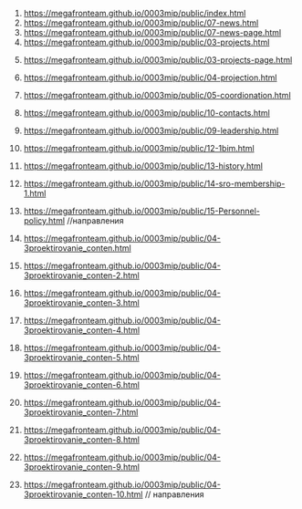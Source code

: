 1. <https://megafronteam.github.io/0003mip/public/index.html>
1. <https://megafronteam.github.io/0003mip/public/07-news.html>
2. <https://megafronteam.github.io/0003mip/public/07-news-page.html>
3. <https://megafronteam.github.io/0003mip/public/03-projects.html>
<!-- 4. <https://megafronteam.github.io/0003mip/public/03-projects-1.html> -->
5. <https://megafronteam.github.io/0003mip/public/03-projects-page.html>
6. <https://megafronteam.github.io/0003mip/public/04-projection.html>
7. <https://megafronteam.github.io/0003mip/public/05-coordionation.html>
8. <https://megafronteam.github.io/0003mip/public/10-contacts.html>
9. <https://megafronteam.github.io/0003mip/public/09-leadership.html>
10. <https://megafronteam.github.io/0003mip/public/12-1bim.html>
11. <https://megafronteam.github.io/0003mip/public/13-history.html>
    
12. <https://megafronteam.github.io/0003mip/public/14-sro-membership-1.html>
13. <https://megafronteam.github.io/0003mip/public/15-Personnel-policy.html>
//направления
14. <https://megafronteam.github.io/0003mip/public/04-3proektirovanie_conten.html>
15. <https://megafronteam.github.io/0003mip/public/04-3proektirovanie_conten-2.html>
16. <https://megafronteam.github.io/0003mip/public/04-3proektirovanie_conten-3.html>
17. <https://megafronteam.github.io/0003mip/public/04-3proektirovanie_conten-4.html>
18. <https://megafronteam.github.io/0003mip/public/04-3proektirovanie_conten-5.html>
19. <https://megafronteam.github.io/0003mip/public/04-3proektirovanie_conten-6.html>
20. <https://megafronteam.github.io/0003mip/public/04-3proektirovanie_conten-7.html>
21. <https://megafronteam.github.io/0003mip/public/04-3proektirovanie_conten-8.html>
22. <https://megafronteam.github.io/0003mip/public/04-3proektirovanie_conten-9.html>
23. <https://megafronteam.github.io/0003mip/public/04-3proektirovanie_conten-10.html>
// направления
